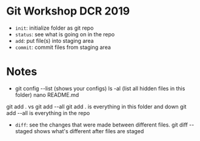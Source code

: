 # Git Workshop DCR 2019 

- `init`: initialize folder as git repo
- `status`: see what is going on in the repo 
- `add`: put file(s) into staging area 
- `commit`: commit files from staging area 

# Notes 

- git config --list (shows your configs)
ls -al (list all hidden files in this folder) 
nano README.md

git add . vs git add --all 
git add . is everything in this folder and down 
git add --all is everything in the repo 

- `diff`: see the changes that were made between different files. git diff --staged shows what's different after files are staged 

